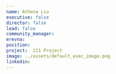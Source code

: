 ```yaml
---
name: Athena Liu
executive: false
director: false
lead: false
community_manager:   
erevna:  
position:  
project:  211 Project
image: ../assets/default_exec_image.png
linkedin: 
---
```

